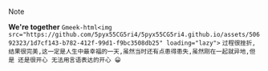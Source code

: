 > [!NOTE]
>**We're together**
`Gmeek-html<img src="https://github.com/5pyx55CG5ri4/5pyx55CG5ri4.github.io/assets/50692323/1d7cf143-b782-412f-99d1-f9bc3508db25" loading="lazy">`
`过程很挫折,结果很完美,这一定是人生中最幸福的一天,虽然当时还有点患得患失,虽然刚在一起就异地,但是 还是很开心 无法用言语表达的开心 😀`
<!-- ##{"timestamp":1672675200}## -->
